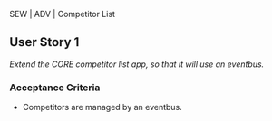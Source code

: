 SEW | ADV | Competitor List

## User Story 1
*Extend the CORE competitor list app, so that it will use an eventbus.*

### Acceptance Criteria
- Competitors are managed by an eventbus.
